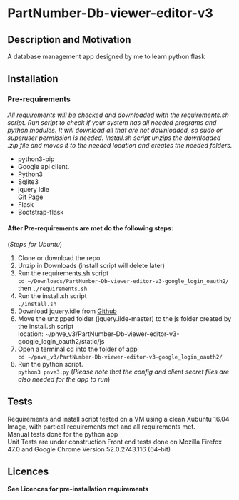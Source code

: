 # PartNumber-Db-viewer-editor-v3

## Description and Motivation  
A database management app designed by me to learn python flask
## Installation
### Pre-requirements
*All requirements will be checked and downloaded with the requirements.sh script. Run script to check if your system has all needed programs and python modules. It will download all that are not downloaded, so sudo or superuser permission is needed. Install.sh script unzips the downloaded .zip file and moves it to the needed location and creates the needed folders.*
- python3-pip  
- Google api client.  
- Python3  
- Sqlite3  
- jquery Idle  
[Git Page](https://github.com/kidh0/jquery.idle.git)
- Flask  
- Bootstrap-flask  

#### After Pre-requirements are met do the following steps:
(*Steps for Ubuntu*)  
1. Clone or download the repo  
2. Unzip in Downloads (install script will delete later)  
3. Run the requirements.sh script  
`cd ~/Downloads/PartNumber-Db-viewer-editor-v3-google_login_oauth2/` then `./requirements.sh`
4. Run the install.sh script  
`./install.sh`
5. Download jquery.idle from [Github](https://github.com/kidh0/jquery.idle.git)
6. Move the unzipped folder (jquery.ilde-master) to the js folder created by the install.sh script  
location: ~/pnve_v3/PartNumber-Db-viewer-editor-v3-google_login_oauth2/static/js
5. Open a terminal cd into the folder of app  
`cd ~/pnve_v3/PartNumber-Db-viewer-editor-v3-google_login_oauth2/`  
6. Run the python script.  
`python3 pnve3.py` (*Please note that the config and client secret files are also needed for the app to run*)

## Tests
Requirements and install script tested on a VM using a clean Xubuntu 16.04 Image, with partical requirements met and all requirements met.  
Manual tests done for the python app  
Unit Tests are under construction
Front end tests done on Mozilla Firefox 47.0 and Google Chrome Version 52.0.2743.116 (64-bit)
## Licences
**See Licences for pre-installation requirements**  
